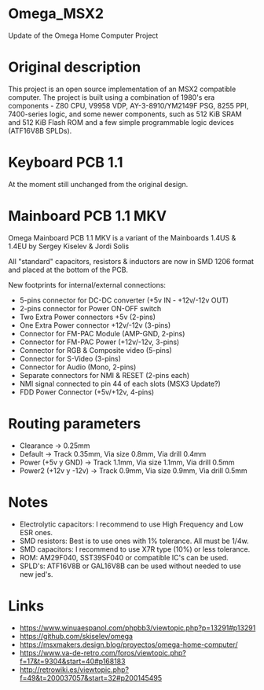 # Omega_MSX2
Update of the Omega Home Computer Project

# Original description

This project is an open source implementation of an MSX2 compatible computer. The project is built using a combination of 1980's era components - Z80 CPU, V9958 VDP, AY-3-8910/YM2149F PSG, 8255 PPI, 7400-series logic, and some newer components, such as 512 KiB SRAM and 512 KiB Flash ROM and a few simple programmable logic devices (ATF16V8B SPLDs).

# Keyboard PCB 1.1

At the moment still unchanged from the original design.

# Mainboard PCB 1.1 MKV

Omega Mainboard PCB 1.1 MKV is a variant of the Mainboards 1.4US & 1.4EU by Sergey Kiselev & Jordi Solis

All "standard" capacitors, resistors & inductors are now in SMD 1206 format and placed at the bottom of the PCB.

New footprints for internal/external connections:

* 5-pins connector for DC-DC converter (+5v IN - +12v/-12v OUT)
* 2-pins connector for Power ON-OFF switch
* Two Extra Power connectors +5v (2-pins)
* One Extra Power connector +12v/-12v (3-pins)
* Connector for FM-PAC Module (AMP-GND, 2-pins)
* Connector for FM-PAC Power (+12v/-12v, 3-pins)
* Connector for RGB & Composite video (5-pins)
* Connector for S-Video (3-pins)
* Connector for Audio (Mono, 2-pins)
* Separate connectors for NMI & RESET (2-pins each)
* NMI signal connected to pin 44 of each slots (MSX3 Update?)
* FDD Power Connector (+5v/+12v, 4-pins)

# Routing parameters

* Clearance -> 0.25mm
* Default -> Track 0.35mm, Via size 0.8mm, Via drill 0.4mm
* Power (+5v y GND) -> Track 1.1mm, Via size 1.1mm, Via drill 0.5mm
* Power2 (+12v y -12v) -> Track 0.9mm, Via size 0.9mm, Via drill 0.5mm

# Notes

* Electrolytic capacitors: I recommend to use High Frequency and Low ESR ones.
* SMD resistors: Best is to use ones with 1% tolerance. All must be 1/4w.
* SMD capacitors: I recommend to use X7R type (10%) or less tolerance.
* ROM: AM29F040, SST39SF040 or compatible IC's can be used.
* SPLD's: ATF16V8B or GAL16V8B can be used without needed to use new jed's.

# Links

* https://www.winuaespanol.com/phpbb3/viewtopic.php?p=13291#p13291
* https://github.com/skiselev/omega
* https://msxmakers.design.blog/proyectos/omega-home-computer/
* https://www.va-de-retro.com/foros/viewtopic.php?f=17&t=9304&start=40#p168183
* http://retrowiki.es/viewtopic.php?f=49&t=200037057&start=32#p200145495
